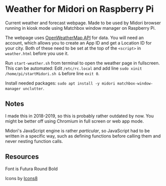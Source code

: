 # Weather for Midori on Raspberry Pi

Current weather and forecast webpage. Made to be used by Midori browser running in kiosk mode using Matchbox window manager on Raspberry Pi.

The webpage uses [OpenWeatherMap API](https://openweathermap.org/api) for data. You will need an account, which allows you to create an App ID and get a Location ID for your city. Both of these need to be set at the top of the `<script>` in `weather.html` before you use it.

Run `start-weather.sh` from terminal to open the weather page in fullscreen. This can be automated: Edit `/etc/rc.local` and add line `sudo xinit /home/pi/startMidori.sh &` before line `exit 0`.

Install needed packages: `sudo apt install -y midori matchbox-window-manager unclutter`.


## Notes

I made this in 2018-2019, so this is probably rather outdated by now. You might be better off using Chromium in full screen or web app mode.

Midori's JavaScript engine is rather _particular_, so JavaScript had to be written in a specific way, such as defining functions before calling them and never nesting function calls.


## Resources

Font is Futura Round Bold

Icons by [Icons8](https://icons8.com/)

